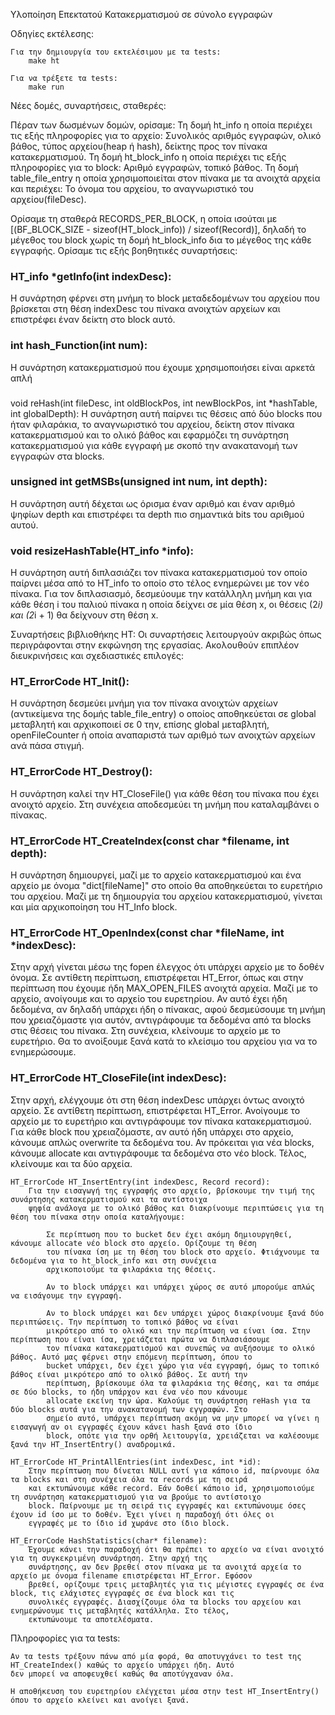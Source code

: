 Υλοποίηση Επεκτατού Κατακερματισμού σε σύνολο εγγραφών

Οδηγίες εκτέλεσης:

	Για την δημιουργία του εκτελέσιμου με τα tests:
		make ht

	Για να τρέξετε τα tests:
		make run

Νέες δομές, συναρτήσεις, σταθερές:

Πέραν των δωσμένων δομών, ορίσαμε:
		Τη δομή ht_info η οποία περιέχει τις εξής πληροφορίες για το αρχείο:
			Συνολικός αριθμός εγγραφών, ολικό βάθος, τύπος αρχείου(heap ή hash), δείκτης προς τον πίνακα κατακερματισμού.
		Τη δομή ht_block_info η οποία περιέχει τις εξής πληροφορίες για το block:
			Αριθμό εγγραφών, τοπικό βάθος.
		Τη δομή table_file_entry η οποία χρησιμοποιείται στον πίνακα με τα ανοιχτά αρχεία και περιέχει:
			Το όνομα του αρχείου, το αναγνωριστικό του αρχείου(fileDesc).

Ορίσαμε τη σταθερά RECORDS_PER_BLOCK, η οποία ισούται με [(BF_BLOCK_SIZE - sizeof(HT_block_info)) / sizeof(Record)],
δηλαδή το μέγεθος του block χωρίς τη δομή ht_block_info δια το μέγεθος της κάθε εγγραφής.
	Ορίσαμε τις εξής βοηθητικές συναρτήσεις:
### HT_info *getInfo(int indexDesc):
Η συνάρτηση φέρνει στη μνήμη το block μεταδεδομένων του αρχείου που βρίσκεται στη θέση indexDesc του πίνακα
ανοιχτών αρχείων και επιστρέφει έναν δείκτη στο block αυτό.

### int hash_Function(int num):
Η συνάρτηση κατακερματισμού που έχουμε χρησιμοποιήσει είναι αρκετά απλή

###
void reHash(int fileDesc, int oldBlockPos, int newBlockPos, int *hashTable, int globalDepth):
Η συνάρτηση αυτή παίρνει τις θέσεις από δύο blocks που ήταν φιλαράκια, το αναγνωριστικό του αρχείου, δείκτη στον 
πίνακα κατακερματισμού και το ολικό βάθος και εφαρμόζει τη συνάρτηση κατακερματισμού για κάθε εγγραφή με σκοπό την 
ανακατανομή των εγγραφών στα blocks.

### unsigned int getMSBs(unsigned int num, int depth):
Η συνάρτηση αυτή δέχεται ως όρισμα έναν αριθμό και έναν αριθμό ψηφίων depth και επιστρέφει τα depth πιο σημαντικά
bits του αριθμού αυτού.

### void resizeHashTable(HT_info *info):
Η συνάρτηση αυτή διπλασιάζει τον πίνακα κατακερματισμού τον οποίο παίρνει μέσα από το HT_info το οποίο στο τέλος 
ενημερώνει με τον νέο πίνακα. Για τον διπλασιασμό, δεσμεύουμε την κατάλληλη μνήμη και για κάθε θέση i του παλιού 
πίνακα η οποία δείχνει σε μία θέση x, οι θέσεις (2*i) και (2*i + 1) θα δείχνουν στη θέση x.

Συναρτήσεις βιβλιοθήκης HT:
	Οι συναρτήσεις λειτουργούν ακριβώς όπως περιγράφονται στην εκφώνηση της εργασίας. Ακολουθούν επιπλέον διευκρινήσεις και 
	σχεδιαστικές επιλογές:

### HT_ErrorCode HT_Init(): 
H συνάρτηση δεσμεύει μνήμη για τον πίνακα ανοιχτών αρχείων (αντικείμενα της δομής table_file_entry) ο οποίος
αποθηκεύεται σε global μεταβλητή και αρχικοποιεί σε 0 την, επίσης global μεταβλητή, openFileCounter ή οποία
 αναπαριστά των αριθμό των ανοιχτών αρχείων ανά πάσα στιγμή.

### HT_ErrorCode HT_Destroy():
Η συνάρτηση καλεί την HT_CloseFile() για κάθε θέση του πίνακα που έχει ανοιχτό αρχείο. Στη συνέχεια αποδεσμεύει
τη μνήμη που καταλαμβάνει ο πίνακας.

### HT_ErrorCode HT_CreateIndex(const char *filename, int depth): 
Η συνάρτηση δημιουργεί, μαζί με το αρχείο κατακερματισμού και ένα αρχείο με όνομα "dict[fileName]" στο οποίο θα 
αποθηκεύεται το ευρετήριο του αρχείου. Μαζί με τη δημιουργία του αρχείου κατακερματισμού, γίνεται και μία αρχικοποίηση
του HT_Info block.
	
### HT_ErrorCode HT_OpenIndex(const char *fileName, int *indexDesc): 
Στην αρχή γίνεται μέσω της fopen έλεγχος ότι υπάρχει αρχείο με το δοθέν όνομα. Σε αντίθετη περίπτωση, επιστρέφεται
HT_Error, όπως και στην περίπτωση που έχουμε ήδη MAX_OPEN_FILES ανοιχτά αρχεία. Μαζί με το αρχείο, ανοίγουμε και το 
αρχείο του ευρετηρίου. Αν αυτό έχει ήδη δεδομένα, αν δηλαδή υπάρχει ήδη ο πίνακας, αφού δεσμεύσουμε τη μνήμη που 
χρειαζόμαστε για αυτόν, αντιγράφουμε τα δεδομένα από τα blocks στις θέσεις του πίνακα. Στη συνέχεια, κλείνουμε το αρχείο
με το ευρετήριο. Θα το ανοίξουμε ξανά κατά το κλείσιμο του αρχείου για να το ενημερώσουμε.
	
### HT_ErrorCode HT_CloseFile(int indexDesc):
Στην αρχή, ελέγχουμε ότι στη θέση indexDesc υπάρχει όντως ανοιχτό αρχείο. Σε αντίθετη περίπτωση, επιστρέφεται HT_Error.
Ανοίγουμε το αρχείο με το ευρετήριο και αντιγράφουμε τον πίνακα κατακερματισμού. Για κάθε block που χρειαζόμαστε, αν 
αυτό ήδη υπάρχει στο αρχείο, κάνουμε απλώς overwrite τα δεδομένα του. Αν πρόκειται για νέα blocks, κάνουμε allocate και
αντιγράφουμε τα δεδομένα στο νέο block. Τέλος, κλείνουμε και τα δύο αρχεία.

	HT_ErrorCode HT_InsertEntry(int indexDesc, Record record):
		Για την εισαγωγή της εγγραφής στο αρχείο, βρίσκουμε την τιμή της συνάρτησης κατακερματισμού και τα αντίστοιχα
		ψηφία ανάλογα με το ολικό βάθος και διακρίνουμε περιπτώσεις για τη θέση του πίνακα στην οποία καταλήγουμε: 

			Σε περίπτωση που το bucket δεν έχει ακόμη δημιουργηθεί, κάνουμε allocate νέο block στο αρχείο. Ορίζουμε τη θέση 
			του πίνακα ίση με τη θέση του block στο αρχείο. Φτιάχνουμε τα δεδομένα για το ht_block_info και στη συνέχεια
			αρχικοποιούμε τα φιλαράκια της θέσεις.

			Αν το block υπάρχει και υπάρχει χώρος σε αυτό μπορούμε απλώς να εισάγουμε την εγγραφή.

			Αν το block υπάρχει και δεν υπάρχει χώρος διακρίνουμε ξανά δύο περιπτώσεις. Την περίπτωση το τοπικό βάθος να είναι
			μικρότερο από το ολικό και την περίπτωση να είναι ίσα. Στην περίπτωση που είναι ίσα, χρειάζεται πρώτα να διπλασιάσουμε 
			τον πίνακα κατακερματισμού και συνεπώς να αυξήσουμε το ολικό βάθος. Αυτό μας φέρνει στην επόμενη περίπτωση, όπου το
			bucket υπάρχει, δεν έχει χώρο για νέα εγγραφή, όμως το τοπικό βάθος είναι μικρότερο από το ολικό βάθος. Σε αυτή την 
			περίπτωση, βρίσκουμε όλα τα φιλαράκια της θέσης, και τα σπάμε σε δύο blocks, το ήδη υπάρχον και ένα νέο που κάνουμε
			allocate εκείνη την ώρα. Καλούμε τη συνάρτηση reHash για τα δύο blocks αυτά για την ανακατανομή των εγγραφών. Στο 
			σημείο αυτό, υπάρχει περίπτωση ακόμη να μην μπορεί να γίνει η εισαγωγή αν οι εγγραφές έχουν κάνει hash ξανά στο ίδιο
			block, οπότε για την ορθή λειτουργία, χρειάζεται να καλέσουμε ξανά την HT_InsertEntry() αναδρομικά.
	
	HT_ErrorCode HT_PrintAllEntries(int indexDesc, int *id):
		Στην περίπτωση που δίνεται NULL αντί για κάποιο id, παίρνουμε όλα τα blocks και στη συνέχεια όλα τα records με τη σειρά
		και εκτυπώνουμε κάθε record. Εάν δοθεί κάποιο id, χρησιμοποιούμε τη συνάρτηση κατακερματισμού για να βρούμε το αντίστοιχο
		block. Παίρνουμε με τη σειρά τις εγγραφές και εκτυπώνουμε όσες έχουν id ίσο με το δοθέν. Έχει γίνει η παραδοχή ότι όλες οι
		εγγραφές με το ίδιο id χωράνε στο ίδιο block. 

	HT_ErrorCode HashStatistics(char* filename):
		Έχουμε κάνει την παραδοχή ότι θα πρέπει το αρχείο να είναι ανοιχτό για τη συγκεκριμένη συνάρτηση. Στην αρχή της 
		συνάρτησης, αν δεν βρεθεί στον πίνακα με τα ανοιχτά αρχεία το αρχείο με όνομα filename επιστρέφεται HT_Error. Εφόσον 
		βρεθεί, ορίζουμε τρεις μεταβλητές για τις μέγιστες εγγραφές σε ένα block, τις ελάχιστες εγγραφές σε ένα block και τις 
		συνολικές εγγραφές. Διασχίζουμε όλα τα blocks του αρχείου και ενημερώνουμε τις μεταβλητές κατάλληλα. Στο τέλος, 
		εκτυπώνουμε τα αποτελέσματα.

Πληροφορίες για τα tests: 

	Αν τα tests τρέξουν πάνω από μία φορά, θα αποτυγχάνει το test της HT_CreateIndex() καθώς το αρχείο υπάρχει ήδη. Αυτό 
	δεν μπορεί να αποφευχθεί καθώς θα αποτύγχαναν όλα.

	Η αποθήκευση του ευρετηρίου ελέγχεται μέσα στην test HT_InsertEntry() όπου το αρχείο κλείνει και ανοίγει ξανά.

